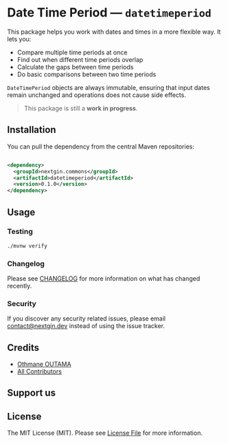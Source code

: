 # Date Time Period &mdash; `datetimeperiod`

This package helps you work with dates and times in a more flexible way. It lets you:

- Compare multiple time periods at once
- Find out when different time periods overlap
- Calculate the gaps between time periods
- Do basic comparisons between two time periods

`DateTimePeriod` objects are always immutable, ensuring that input dates remain unchanged and
operations does not cause side effects.

> This package is still a **work in progress**.

## Installation

You can pull the dependency from the central Maven repositories:

```xml

<dependency>
  <groupId>nextgin.commons</groupId>
  <artifactId>datetimeperiod</artifactId>
  <version>0.1.0</version>
</dependency>
```

## Usage

### Testing

```bash
./mvnw verify
```

### Changelog

Please see [CHANGELOG](CHANGELOG.md) for more information on what has changed recently.

### Security

If you discover any security related issues, please email [contact@nextgin.dev](mailto:contact@nextgin.dev) instead of using
the issue tracker.

## Credits

- [Othmane OUTAMA](https://github.com/ooutama)
- [All Contributors](../../contributors)

## Support us

## License

The MIT License (MIT). Please see [License File](LICENSE) for more information.
